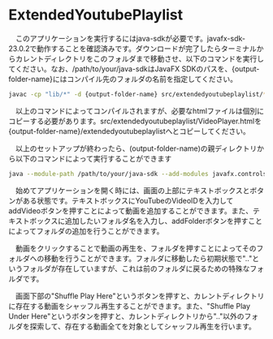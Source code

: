 # ExtendedYoutubePlaylist

　このアプリケーションを実行するにはjava-sdkが必要です。javafx-sdk-23.0.2で動作することを確認済みです。ダウンロードが完了したらターミナルからカレントディレクトリをこのフォルダまで移動させ、以下のコマンドを実行してください。なお、/path/to/your/java-sdkはJavaFX SDKのパスを、{output-folder-name}にはコンパイル先のフォルダの名前を指定してください。

```bash
javac -cp "lib/*" -d {output-folder-name} src/extendedyoutubeplaylist/*.java --module-path /path/to/your/java-sdk --add-modules javafx.controls,javafx.fxml,javafx.graphics,javafx.web
```

　以上のコマンドによってコンパイルされますが、必要なhtmlファイルは個別にコピーする必要があります。src/extendedyoutubeplaylist/VideoPlayer.htmlを{output-folder-name}/extendedyoutubeplaylistへとコピーしてください。

　以上のセットアップが終わったら、(output-folder-name)の親ディレクトリから以下のコマンドによって実行することができます
```bash
java --module-path /path/to/your/java-sdk --add-modules javafx.controls,javafx.fxml,javafx.graphics,javafx.web --add-opens javafx.graphics/com.sun.javafx.sg.prism=ALL-UNNAMED --add-opens javafx.web/com.sun.javafx.webkit=ALL-UNNAMED -cp "lib/*:{output-folder-name}" extendedyoutubeplaylist.Main
```

　始めてアプリケーションを開く時には、画面の上部にテキストボックスとボタンがある状態です。テキストボックスにYouTubeのVideoIDを入力してaddVideoボタンを押すことによって動画を追加することができます。また、テキストボックスに追加したいフォルダ名を入力し、addFolderボタンを押すことによってフォルダの追加を行うことができます。
 
　動画をクリックすることで動画の再生を、フォルダを押すことによってそのフォルダへの移動を行うことができます。フォルダに移動したら初期状態で".."というフォルダが存在していますが、これは前のフォルダに戻るための特殊なフォルダです。
 
　画面下部の"Shuffle Play Here"というボタンを押すと、カレントディレクトリに存在する動画をシャッフル再生することができます。また、"Shuffle Play Under Here"というボタンを押すと、カレントディレクトリから".."以外のフォルダを探索して、存在する動画全てを対象としてシャッフル再生を行います。

